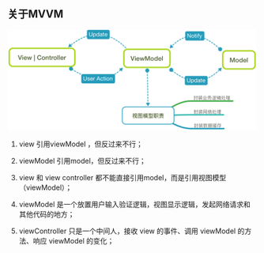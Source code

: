 ## 关于MVVM

![](/assets/1497256097808253.png)

1. view 引用viewModel ，但反过来不行；

2. viewModel 引用model，但反过来不行；

3. view 和 view controller 都不能直接引用model，而是引用视图模型（viewModel）；

4. viewModel 是一个放置用户输入验证逻辑，视图显示逻辑，发起网络请求和其他代码的地方；

5. viewController 只是一个中间人，接收 view 的事件、调用 viewModel 的方法、响应 viewModel 的变化；



